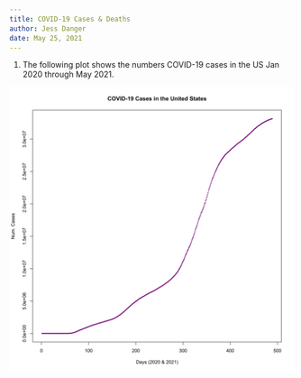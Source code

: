 ```yaml
---
title: COVID-19 Cases & Deaths
author: Jess Danger
date: May 25, 2021
---
```



1. The following plot shows the numbers COVID-19 cases in the US Jan 2020 through May 2021.


<center>
<img src="covid_cases.png">
</center>
